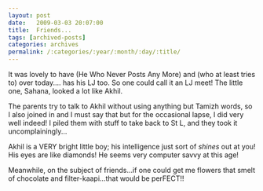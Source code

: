```yaml
---
layout: post
date:	2009-03-03 20:07:00
title:  Friends...
tags: [archived-posts]
categories: archives
permalink: /:categories/:year/:month/:day/:title/
---
```

It was lovely to have <LJ user="mriga"> (He Who Never Posts Any More) and <LJ user="madrasi_in_mo"> (who at least tries to) over today.... <LJ user="akhil"> has his LJ too. So one could call it an LJ meet! The little one, Sahana, looked a lot like Akhil. 

The parents try to talk to Akhil without using anything but Tamizh words, so I also joined in and I must say that but for the occasional lapse, I did very well indeed! I piled them with stuff to take back to St L, and they took it uncomplainingly...

Akhil is a VERY bright little boy; his intelligence just sort of *shines* out at you! His eyes are like diamonds! He seems very computer savvy at this age!

Meanwhile, on the subject of friends...if one could get me flowers that smelt of chocolate and  filter-kaapi...that would be perFECT!!
